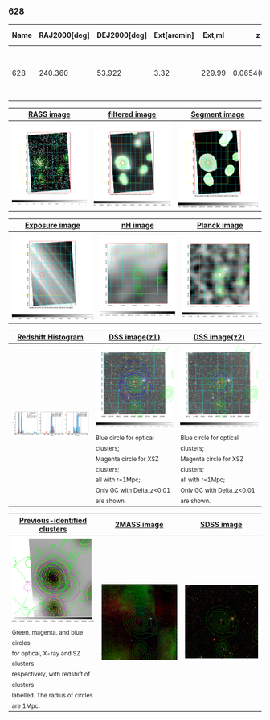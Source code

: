 <div STYLE="page-break-after: always;"></div>

### 628

|Name|RAJ2000[deg]|DEJ2000[deg] |Ext[arcmin]| Ext,ml | z | z_src| C|GC(XSZ,Delta_z<0.01)| GC(OPT,Delta_z<0.01)|GC| R_sig[arcmin] | R500[arcmin] | R500[Mpc]| CRsig[c/s] | CR500[c/s] |L500[1E44 erg/s]|F500[1E-12 erg/s/cm^2]| M500[1E14 Msun]|Tx[keV]|Cnt_sig|Beta|Rc[arcmin]|Comment|Alias|
|---|---|---|---|---|---|------|---|--------|---------|----------|---|---|---|---|---|---|---|---|---|---|---|---|---|---|
|628| 240.360| 53.922| 3.32| 229.99| 0.0654(0.005)| z1, z_xsz| B| L03| A, N, W| A, C, F20, L03, MCXC, N, SPI, Tar, W| 13.188| 10.281| 0.775| 0.241(0.022)| 0.232(0.021)| 0.476(0.029)| 4.602(0.276)| 1.41(0.04)| 2.70(0.05)| 266.4| 0.955(-0.061+0.034)| 6.154(-0.441+0.330)| -| k406|

|[RASS image](../image/628/628_img.pdf)|[filtered image](../image/628/628_fil.pdf)|[Segment image](../image/628/628_seg.pdf)|
|-------------------|--------------------|-------------------|
| <img src="../image/628/628_img.png" width="300">  | <img src="../image/628/628_fil.png" width="300">   | <img src="../image/628/628_seg.png" width="300">  |

|[Exposure image](../image/628/628_mex.pdf)| [nH image](../image/628/628_nh.pdf)| [Planck image](../image/628/628_p.pdf)|
|-------------------|--------------------|-------------------|
|<img src="../image/628/628_mex.png" width="300">   | <img src="../image/628/628_nh.png" width="300">    | <img src="../image/628/628_p.png" width="300"> |

|[Redshift Histogram](../image/628/628_zg.pdf) | [DSS image(z1)](../image/628/628_dss_z1.pdf)      |  [DSS image(z2)](../image/628/628_dss_z2.pdf)    |
|-------------------|--------------------|-------------------|
|<img src="../image/628/628_zg.png" width="300"> |<img src="../image/628/628_dss_z1.png" width="300"> <sub><br>Blue circle for optical clusters; <br>Magenta circle for XSZ clusters; <br>all with r=1Mpc; <br>Only GC with Delta_z<0.01 are shown. </sub>| <img src="../image/628/628_dss_z2.png" width="300"><sub><br>Blue circle for optical clusters; <br>Magenta circle for XSZ clusters; <br>all with r=1Mpc; <br>Only GC with Delta_z<0.01 are shown. </sub> |

|[Previous-identified clusters](../image/628/628_gc.pdf) | [2MASS image](../image/628/628_2mass.pdf)      |[SDSS image](../image/628/628_sdss.pdf)   |
|-------------------|-------------------|-------------------|
|<img src=../image/628/628_gc.png width="300"> <br><sub>Green, magenta, and blue circles <br>for optical, X-ray and SZ clusters <br>respectively, with redshift of clusters <br>labelled. The radius of circles <br>are 1Mpc.</sub>|<img src="../image/628/628_2mass.png" width="300">  | <img src="../image/628/628_sdss.png" width="300">  |




